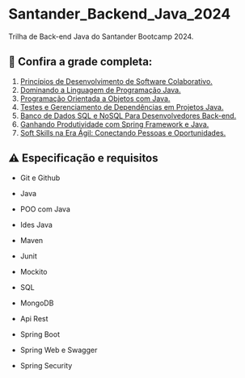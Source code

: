 # Santander_Backend_Java_2024
Trilha de Back-end Java do Santander Bootcamp 2024.<br>


## 📝 Confira a grade completa:

1. <a href="https://"> Princípios de Desenvolvimento de Software Colaborativo. </a>
2. <a href="https://"> Dominando a Linguagem de Programação Java. </a>
3. <a href="https://"> Programação Orientada a Objetos com Java. </a>
4. <a href="https://"> Testes e Gerenciamento de Dependências em Projetos Java. </a>
5. <a href="https://"> Banco de Dados SQL e NoSQL Para Desenvolvedores Back-end. </a>
6. <a href="https://"> Ganhando Produtividade com Spring Framework e Java. </a>
7. <a href="https://"> Soft Skills na Era Ágil: Conectando Pessoas e Oportunidades. </a>


## ⚠️ Especificação e requisitos

- Git e Github
- Java
- POO com Java
- Ides Java

- Maven
- Junit
- Mockito

- SQL
- MongoDB

- Api Rest

- Spring Boot
- Spring Web e Swagger
- Spring Security




